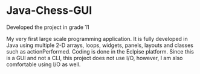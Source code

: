 # Java-Chess-GUI
Developed the project in grade 11

My very first large scale programming application. It is fully developed in Java using multiple 2-D arrays,
loops, widgets, panels, layouts and classes such as actionPerformed. Coding is done in the Eclpise platform. 
Since this is a GUI and not a CLI, this project does not use I/O, however, I am also comfortable using I/O
as well.

